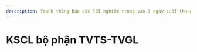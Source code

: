 ```yaml
---
description: Tránh thông báo các lỗi nghiêm trọng vào 3 ngày cuối tháng
---
```


# KSCL bộ phận TVTS-TVGL

